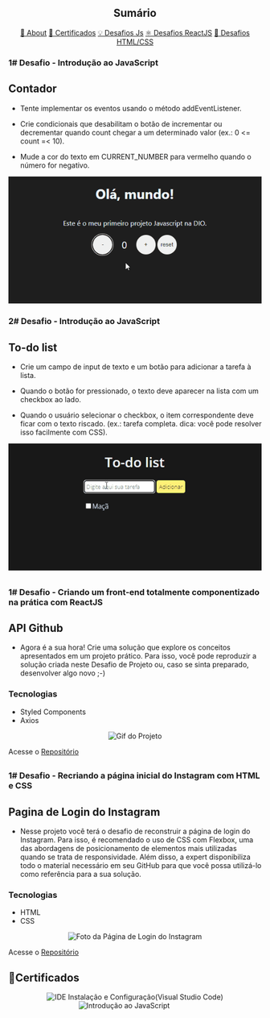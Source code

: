 <h2 align="center">Sumário</h2>

<p align="center">
    <a href="#about">📙 About</a>
    <a href="#certificados">📜 Certificados</a>
    <a href="#js">💡 Desafios Js</a>
    <a href="#react">⚛️ Desafios ReactJS</a>
    <a href="#HCSS">🎨 Desafios HTML/CSS</a>
    
</p>



<!-- 600x300 -->
 <h3 id='js'>1# Desafio - Introdução ao JavaScript</h3>

## Contador

- Tente implementar os eventos usando o método addEventListener.

- Crie condicionais que desabilitam o botão de incrementar ou decrementar quando count chegar a um determinado valor (ex.: 0 <= count =< 10).

- Mude a cor do texto em CURRENT_NUMBER para vermelho quando o número for negativo.

<div align='center'>
<img   src='./assets/Contador.gif' alt='Contador'  ></img>
</div>




<h3>2# Desafio - Introdução ao JavaScript</h3>

## To-do list

- Crie um campo de input de texto e um botão para adicionar a tarefa à lista.
 
- Quando o botão for pressionado, o texto deve aparecer na lista com um checkbox ao lado.
 
- Quando o usuário selecionar o checkbox, o item correspondente deve ficar com o texto riscado. (ex.: tarefa completa. dica: você pode resolver isso facilmente com CSS).

<div align='center'>
<img   src='./assets/To-do list.gif' alt='To-do list'  ></img>
</div>

## 

 <h3 id='react'>1# Desafio - Criando um front-end totalmente componentizado na prática com ReactJS</h3>
 
## API Github

- Agora é a sua hora! Crie uma solução que explore os conceitos apresentados em um projeto prático. Para isso, você pode reproduzir a solução criada neste Desafio de Projeto ou, caso se sinta preparado, desenvolver algo novo ;-)

### Tecnologias
- Styled Components
- Axios


<div align='center'>
<img   src='https://i.imgur.com/HkY8MW1.gif' alt='Gif do Projeto'  ></img>
</div>

Acesse o [Repositório](https://github.com/willjpg/dio/tree/main/ReactJs/Desafios/api-github)

## 

 <h3 id='HCSS'>1# Desafio - Recriando a página inicial do Instagram com HTML e CSS</h3>
 
## Pagina de Login do Instagram

- Nesse projeto você terá o desafio de reconstruir a página de login do Instagram. Para isso, é recomendado o uso de CSS com Flexbox, uma das abordagens de posicionamento de elementos mais utilizadas quando se trata de responsividade. Além disso, a expert disponibiliza todo o material necessário em seu GitHub para que você possa utilizá-lo como referência para a sua solução.

### Tecnologias
- HTML
- CSS


<div align='center'>
<img   src='https://i.imgur.com/JExz7Ba.png' alt='Foto da Página de Login do Instagram'  ></img>
</div>

Acesse o [Repositório](https://github.com/willjpg/dio/tree/main/Html-Css/instagram-dio)


<h2 id='certificados'>📜Certificados</h2>
<div align='center'>
<img   src='https://hermes.digitalinnovation.one/certificates/cover/FDCFD5EC.jpg' alt='IDE Instalação e Configuração(Visual Studio Code)'  ></img>
<img   src='https://hermes.digitalinnovation.one/certificates/cover/3DBAD8FF.jpg' alt='Introdução ao JavaScript'  ></img>
<img   src='https://hermes.digitalinnovation.one/certificates/cover/0420FA70.jpg' alt=''  ></img>
<img   src='https://hermes.digitalinnovation.one/certificates/cover/26A11B7A.jpg' alt=''  ></img>
<img   src='https://hermes.digitalinnovation.one/certificates/cover/7EC2EC8F.jpg' alt=''  ></img>
<img   src='https://hermes.digitalinnovation.one/certificates/cover/540AF4D5.jpg' alt=''  ></img>
<img   src='https://hermes.digitalinnovation.one/certificates/cover/7077D44D.jpg' alt=''  ></img>
<img   src='https://hermes.digitalinnovation.one/certificates/cover/2AE335DD.jpg' alt=''  ></img>
<img   src='https://hermes.digitalinnovation.one/certificates/cover/A8765086.jpg' alt=''  ></img>
<img   src='' alt=''  ></img>
<img   src='' alt=''  ></img>
<img   src='' alt=''  ></img>
<img   src='' alt=''  ></img>

</div>


